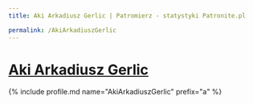 ```yaml
---
title: Aki Arkadiusz Gerlic | Patromierz - statystyki Patronite.pl

permalink: /AkiArkadiuszGerlic
---
```


# [Aki Arkadiusz Gerlic](https://patronite.pl/AkiArkadiuszGerlic)

{% include profile.md name="AkiArkadiuszGerlic" prefix="a" %}
